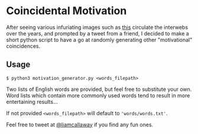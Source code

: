 # Coincidental Motivation

After seeing various infuriating images such as [this](http://i.imgur.com/N9B3VQ2.jpg?1) circulate the interwebs over the years, and prompted by a tweet from a friend, I decided to make a short python script to have a go at randomly generating other "motivational" coincidences.

## Usage
```
$ python3 motivation_generator.py <words_filepath>
```

Two lists of English words are provided, but feel free to substitute your own. Word lists which contain more commonly used words tend to result in more entertaining results...

If not provided `<words_filepath>` will default to `'words/words.txt'`. 

Feel free to tweet at [@liamcallaway](https://twitter.com/liamcallaway) if you find any fun ones.
